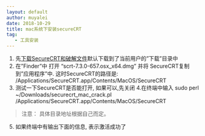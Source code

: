 ```yaml
---
layout: default
author: muyalei
date: 2018-10-29
title: mac系统下安装secureCRT
tag: 
   - 工具安装
---
```


1. 先[下载SecureCRT和破解文件]()默认下载到了当前用户的”下载”目录中
2. 在”Finder”中 打开 “scrt-7.3.0-657.osx_x64.dmg” 并将 SecureCRT复制到”应用程序”中. 这时SecureCRT的路径是: /Applications/SecureCRT.app/Contents/MacOS/SecureCRT
3. 测试一下SecureCRT是否能打开, 如果可以,先关闭
4.在终端中输入 sudo perl ~/Downloads/securecrt_mac_crack.pl /Applications/SecureCRT.app/Contents/MacOS/SecureCRT  
>注意： 具体目录地址根据自己而定。
5. 如果终端中有输出下面的信息, 表示激活成功了
